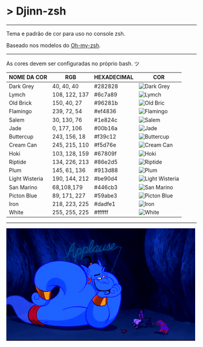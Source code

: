 # > Djinn-zsh

---

Tema e padrão de cor para uso no console zsh.

Baseado nos modelos do [Oh-my-zsh](https://github.com/robbyrussell/oh-my-zsh).


---

As cores devem ser configuradas no próprio bash. ツ

| NOME DA COR    | RGB           | HEXADECIMAL | COR                                    	             |
|----------------|---------------|-------------|---------------------------------------------------------|
| Dark Grey      | 40, 40, 40    | #282828     | ![Dark Grey](http://placehold.it/20/282828/282828)      |
| Lymch          | 108, 122, 137 | #6c7a89     | ![Lymch](http://placehold.it/20/6C7A89/6C7A89)          |
| Old Brick      | 150, 40, 27   | #96281b     | ![Old Bric](http://placehold.it/20/96281B/96281B)       |
| Flamingo       | 239, 72, 54   | #ef4836     | ![Flamingo](http://placehold.it/20/EF4836/EF4836)       |
| Salem          | 30, 130, 76   | #1e824c     | ![Salem](http://placehold.it/20/1E824C/1E824C)          |
| Jade           | 0, 177, 106   | #00b16a     | ![Jade](http://placehold.it/20/00B16A/00B16A)           |
| Buttercup      | 243, 156, 18  | #f39c12     | ![Buttercup](http://placehold.it/20/F39C12/F39C12)      |
| Cream Can      | 245, 215, 110 | #f5d76e     | ![Cream Can](http://placehold.it/20/F5D76E/F5D76E)      |
| Hoki           | 103, 128, 159 | #67809f     | ![Hoki](http://placehold.it/20/67809F/67809F)           |
| Riptide        | 134, 226, 213 | #86e2d5     | ![Riptide](http://placehold.it/20/86E2D5/86E2D5)        |
| Plum           | 145, 61, 136  | #913d88     | ![Plum](http://placehold.it/20/913D88/913D88)           |
| Light Wisteria | 190, 144, 212 | #be90d4     | ![Light Wisteria](http://placehold.it/20/BE90D4/BE90D4) |
| San Marino     | 68,108,179    | #446cb3     | ![San Marino](http://placehold.it/20/446CB3/446CB3)     |
| Picton Blue    | 89, 171, 227  | #59abe3     | ![Picton Blue](http://placehold.it/20/59ABE3/59ABE3)    |
| Iron           | 218, 223, 225 | #dadfe1     | ![Iron](http://placehold.it/20/DADFE1/DADFE1)           |
| White          | 255, 255, 225 | #ffffff     | ![White](http://placehold.it/20/FFFFFF/FFFFFF)          |

---

![Djinn](https://raw.githubusercontent.com/marcelohmdias/djinn-zsh/master/img/djinn.gif)
